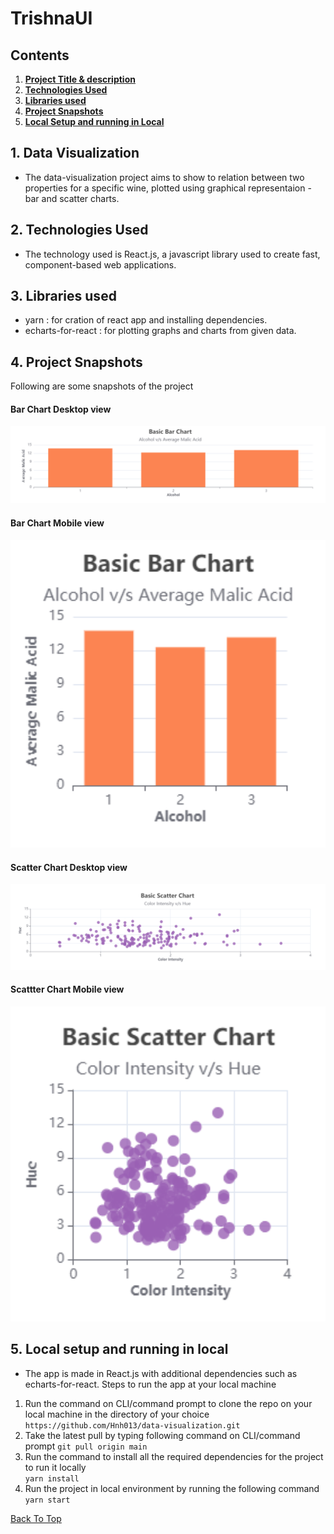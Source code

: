 # TrishnaUI<a name="top"></a>

## Contents

1. **[Project Title & description](#data-visualization)**
2. **[Technologies Used](#technologies-used)**
3. **[Libraries used](#libraries-used)**
4. **[Project Snapshots](#project-snapshots)**
5. **[Local Setup and running in Local](#local-setup-and-running-in-local)**

## 1. Data Visualization<a name="data-visualization"></a>

- The data-visualization project aims to show to relation between two properties for a specific wine, plotted using graphical representaion - bar and scatter charts.

## 2. Technologies Used<a name="technologies-used"></a>

- The technology used is React.js, a javascript library used to create fast, component-based web applications.

## 3. Libraries used<a name="libraries-used"></a>

- yarn : for cration of react app and installing dependencies.
- echarts-for-react : for plotting graphs and charts from given data.

## 4. Project Snapshots<a name="project-snapshots"></a>

Following are some snapshots of the project

#### Bar Chart Desktop view

![bar chart desktop](./public/images/bar_chart_desktop_view.png)

#### Bar Chart Mobile view

![bar chart mobile](./public/images/bar_chart_mobile_view.png)

#### Scatter Chart Desktop view

![scatter chart desktop](./public/images/scatter_chart_desktop_view.png)

#### Scattter Chart Mobile view

![scatter chart mobile](./public/images/scatter_chart_mobile_view.png)

## 5. Local setup and running in local<a name="local-setup-and-running-in-local"></a>

- The app is made in React.js with additional dependencies such as echarts-for-react.
  Steps to run the app at your local machine

1. Run the command on CLI/command prompt to clone the repo on your local machine in the directory of your choice
   `https://github.com/Hnh013/data-visualization.git`
2. Take the latest pull by typing following command on CLI/command prompt
   `git pull origin main`
3. Run the command to install all the required dependencies for the project to run it locally  
   `yarn install`
4. Run the project in local environment by running the following command  
   `yarn start`

[Back To Top](#top)
